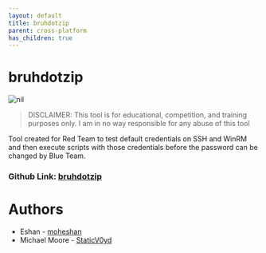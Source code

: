 ```yaml
---
layout: default
title: bruhdotzip
parent: cross-platform
has_children: true
---
```


# bruhdotzip

![nil](https://img.shields.io/badge/nil-goated-green)

> DISCLAIMER: This tool is for educational, competition, and training purposes only. I am in no way responsible for any abuse of this tool

Tool created for Red Team to test default credentials on SSH and WinRM and then execute scripts with those credentials before the password can be changed by Blue Team.

### Github Link: [bruhdotzip](https://github.com/RITRedteam/bruhdotzip)


# Authors

- Eshan - [moheshan](https://github.com/moheshan)
- Michael Moore - [StaticV0yd](https://github.com/StaticV0yd)
